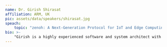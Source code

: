```yaml
---
name: Dr. Girish Shirasat
affiliation: ARM, UK
pic: assets/data/speakers/shirasat.jpg
speach:
    topic: "zenoh: A Next-Generation Protocol for IoT and Edge Computing"
bio: >-
    "Girish is a highly experienced software and system architect with years of experience in end-to-end system architectures for IoT, Industrial IoT, high-performance computing and industrial/defense segments, driving blue-sky design from concept to deployment."
---
```

